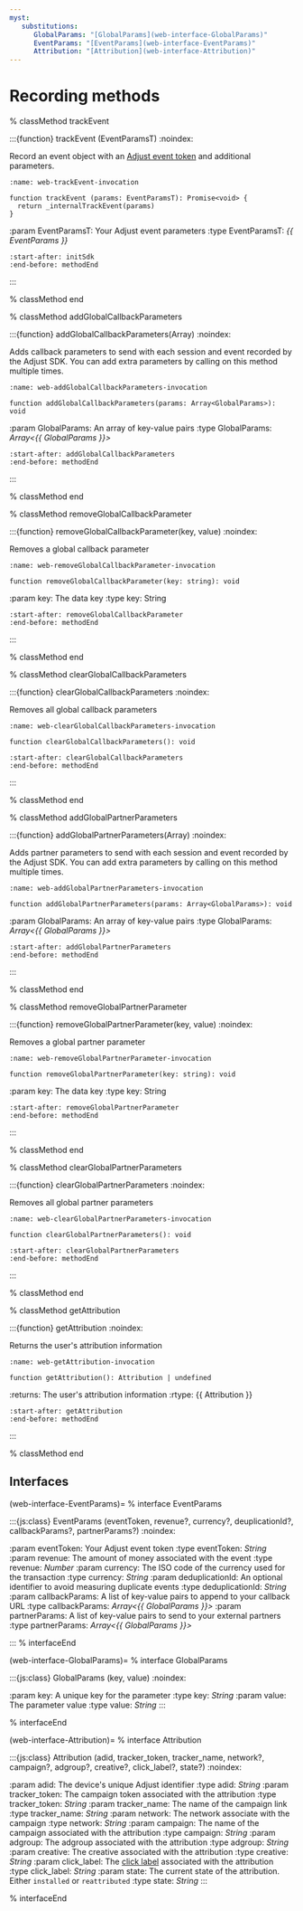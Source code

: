 ```yaml
---
myst:
   substitutions:
      GlobalParams: "[GlobalParams](web-interface-GlobalParams)"
      EventParams: "[EventParams](web-interface-EventParams)"
      Attribution: "[Attribution](web-interface-Attribution)"
---
```


# Recording methods

% classMethod trackEvent

:::{function} trackEvent (EventParamsT)
:noindex:

Record an event object with an [Adjust event token](https://help.adjust.com/en/article/basic-event-setup#create-an-event-token) and additional parameters.

```{code-block} js
:name: web-trackEvent-invocation

function trackEvent (params: EventParamsT): Promise<void> {
  return _internalTrackEvent(params)
}
```

:param EventParamsT: Your Adjust event parameters
:type EventParamsT: *{{ EventParams }}*

```{include} /web/fragments/Adjust.md
:start-after: initSdk
:end-before: methodEnd
```

:::

% classMethod end

% classMethod addGlobalCallbackParameters

:::{function} addGlobalCallbackParameters(Array<GlobalParams>)
:noindex:

Adds callback parameters to send with each session and event recorded by the Adjust SDK. You can add extra parameters by calling on this method multiple times.

```{code-block} ts
:name: web-addGlobalCallbackParameters-invocation

function addGlobalCallbackParameters(params: Array<GlobalParams>): void
```

:param GlobalParams: An array of key-value pairs
:type GlobalParams: *Array\<{{ GlobalParams }}\>*

```{include} /web/fragments/Adjust.md
:start-after: addGlobalCallbackParameters
:end-before: methodEnd
```

:::

% classMethod end

% classMethod removeGlobalCallbackParameter

:::{function} removeGlobalCallbackParameter(key, value)
:noindex:

Removes a global callback parameter

```{code-block} ts
:name: web-removeGlobalCallbackParameter-invocation

function removeGlobalCallbackParameter(key: string): void
```

:param key: The data key
:type key: String

```{include} /web/fragments/Adjust.md
:start-after: removeGlobalCallbackParameter
:end-before: methodEnd
```

:::

% classMethod end

% classMethod clearGlobalCallbackParameters

:::{function} clearGlobalCallbackParameters
:noindex:

Removes all global callback parameters

```{code-block} ts
:name: web-clearGlobalCallbackParameters-invocation

function clearGlobalCallbackParameters(): void
```

```{include} /web/fragments/Adjust.md
:start-after: clearGlobalCallbackParameters
:end-before: methodEnd
```

:::

% classMethod end

% classMethod addGlobalPartnerParameters

:::{function} addGlobalPartnerParameters(Array<GlobalParams>)
:noindex:

Adds partner parameters to send with each session and event recorded by the Adjust SDK. You can add extra parameters by calling on this method multiple times.

```{code-block} ts
:name: web-addGlobalPartnerParameters-invocation

function addGlobalPartnerParameters(params: Array<GlobalParams>): void
```

:param GlobalParams: An array of key-value pairs
:type GlobalParams: *Array\<{{ GlobalParams }}\>*

```{include} /web/fragments/Adjust.md
:start-after: addGlobalPartnerParameters
:end-before: methodEnd
```

:::

% classMethod end

% classMethod removeGlobalPartnerParameter

:::{function} removeGlobalPartnerParameter(key, value)
:noindex:

Removes a global partner parameter

```{code-block} ts
:name: web-removeGlobalPartnerParameter-invocation

function removeGlobalPartnerParameter(key: string): void
```

:param key: The data key
:type key: String

```{include} /web/fragments/Adjust.md
:start-after: removeGlobalPartnerParameter
:end-before: methodEnd
```

:::

% classMethod end

% classMethod clearGlobalPartnerParameters

:::{function} clearGlobalPartnerParameters
:noindex:

Removes all global partner parameters

```{code-block} ts
:name: web-clearGlobalPartnerParameters-invocation

function clearGlobalPartnerParameters(): void
```

```{include} /web/fragments/Adjust.md
:start-after: clearGlobalPartnerParameters
:end-before: methodEnd
```

:::

% classMethod end

% classMethod getAttribution

:::{function} getAttribution
:noindex:

Returns the user's attribution information

```{code-block} ts
:name: web-getAttribution-invocation

function getAttribution(): Attribution | undefined
```

:returns: The user's attribution information
:rtype: {{ Attribution }}

```{include} /web/fragments/Adjust.md
:start-after: getAttribution
:end-before: methodEnd
```

:::

% classMethod end

## Interfaces

(web-interface-EventParams)=
% interface EventParams

:::{js:class} EventParams (eventToken, revenue?, currency?, deuplicationId?, callbackParams?, partnerParams?)
:noindex:

:param eventToken: Your Adjust event token
:type eventToken: *String*
:param revenue: The amount of money associated with the event
:type revenue: *Number*
:param currency: The ISO code of the currency used for the transaction
:type currency: *String*
:param deduplicationId: An optional identifier to avoid measuring duplicate events
:type deduplicationId: *String*
:param callbackParams: A list of key-value pairs to append to your callback URL
:type callbackParams: *Array\<{{ GlobalParams }}\>*
:param partnerParams: A list of key-value pairs to send to your external partners
:type partnerParams: *Array\<{{ GlobalParams }}\>*

:::
% interfaceEnd


(web-interface-GlobalParams)=
% interface GlobalParams

:::{js:class} GlobalParams (key, value)
:noindex:

:param key: A unique key for the parameter
:type key: *String*
:param value: The parameter value
:type value: *String*
:::

% interfaceEnd

(web-interface-Attribution)=
% interface Attribution

:::{js:class} Attribution (adid, tracker_token, tracker_name, network?, campaign?, adgroup?, creative?, click_label?, state?)
:noindex:

:param adid: The device's unique Adjust identifier
:type adid: *String*
:param tracker_token: The campaign token associated with the attribution
:type tracker_token: *String*
:param tracker_name: The name of the campaign link
:type tracker_name: *String*
:param network: The network associate with the campaign
:type network: *String*
:param campaign: The name of the campaign associated with the attribution
:type campaign: *String*
:param adgroup: The adgroup associated with the attribution
:type adgroup: *String*
:param creative: The creative associated with the attribution
:type creative: *String*
:param click_label: The [click label](https://help.adjust.com/en/article/user-rewards) associated with the attribution
:type click_label: *String*
:param state: The current state of the attribution. Either `installed` or `reattributed`
:type state: *String*
:::

% interfaceEnd
